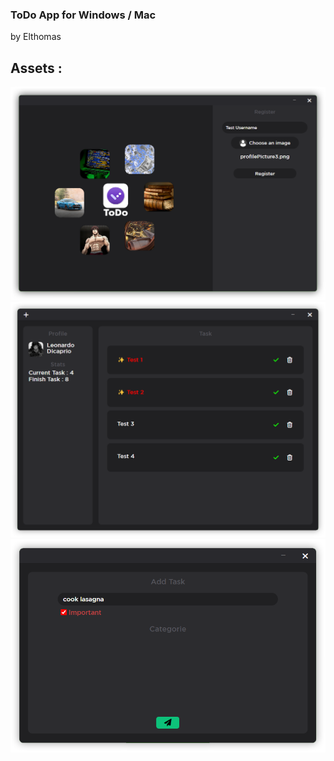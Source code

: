 ### ToDo App for Windows / Mac
by Elthomas

## Assets : 
![Alt text](./assets/readmeAssets/3.png)
![Alt text](./assets/readmeAssets/1.png)
![Alt text](./assets/readmeAssets/2.png)